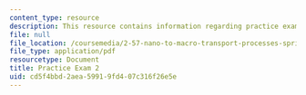 ```yaml
---
content_type: resource
description: This resource contains information regarding practice exam 2.
file: null
file_location: /coursemedia/2-57-nano-to-macro-transport-processes-spring-2012/cd5f4bbd2aea59919fd407c316f26e5e_MIT2_57S12_ex_2_practice.pdf
file_type: application/pdf
resourcetype: Document
title: Practice Exam 2
uid: cd5f4bbd-2aea-5991-9fd4-07c316f26e5e
---
```

